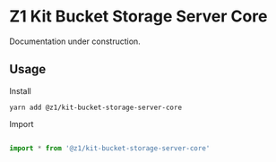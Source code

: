 # Z1 Kit Bucket Storage Server Core

Documentation under construction.

## Usage

Install

```
yarn add @z1/kit-bucket-storage-server-core
```

Import

```JavaScript

import * from '@z1/kit-bucket-storage-server-core'

```

